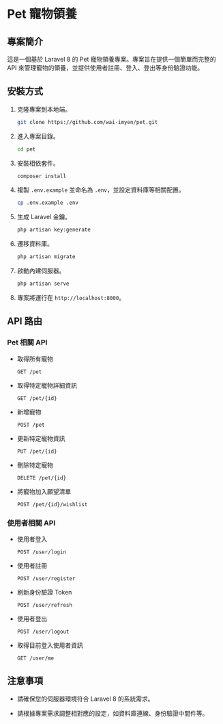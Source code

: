 # Pet 寵物領養

## 專案簡介

這是一個基於 Laravel 8 的 Pet 寵物領養專案。專案旨在提供一個簡單而完整的 API 來管理寵物的領養，並提供使用者註冊、登入、登出等身份驗證功能。

## 安裝方式

1. 克隆專案到本地端。

    ```bash
    git clone https://github.com/wai-imyen/pet.git
    ```

2. 進入專案目錄。

    ```bash
    cd pet
    ```

3. 安裝相依套件。

    ```bash
    composer install
    ```

4. 複製 `.env.example` 並命名為 `.env`，並設定資料庫等相關配置。

    ```bash
    cp .env.example .env
    ```

5. 生成 Laravel 金鑰。

    ```bash
    php artisan key:generate
    ```

6. 遷移資料庫。

    ```bash
    php artisan migrate
    ```

7. 啟動內建伺服器。

    ```bash
    php artisan serve
    ```

8. 專案將運行在 `http://localhost:8000`。

## API 路由

### Pet 相關 API

- 取得所有寵物

    ```
    GET /pet
    ```

- 取得特定寵物詳細資訊

    ```
    GET /pet/{id}
    ```

- 新增寵物

    ```
    POST /pet
    ```

- 更新特定寵物資訊

    ```
    PUT /pet/{id}
    ```

- 刪除特定寵物

    ```
    DELETE /pet/{id}
    ```

- 將寵物加入願望清單

    ```
    POST /pet/{id}/wishlist
    ```

### 使用者相關 API

- 使用者登入

    ```
    POST /user/login
    ```

- 使用者註冊

    ```
    POST /user/register
    ```

- 刷新身份驗證 Token

    ```
    POST /user/refresh
    ```

- 使用者登出

    ```
    POST /user/logout
    ```

- 取得目前登入使用者資訊

    ```
    GET /user/me
    ```

## 注意事項

- 請確保您的伺服器環境符合 Laravel 8 的系統需求。

- 請根據專案需求調整相對應的設定，如資料庫連線、身份驗證中間件等。
